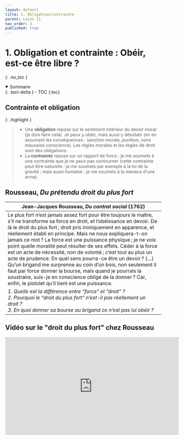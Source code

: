 ```yaml
---
layout: default
title: 1. Obligation/contrainte
parent: Leçon 11
nav_order: 3
published: true
---
```


# 1. Obligation et contrainte : Obéir, est-ce être libre ?
{: .no_toc }

<details open markdown="block">
  <summary>
    Sommaire
  </summary>
  {: .text-delta }
- TOC
{:toc}
</details>

## Contrainte et obligation


{: .highlight }
> - Une **obligation** repose sur le sentiment intérieur du devoir moral (je dois faire cela). Je peux y obéir, mais aussi y désobéir (en en assumant les conséquences : sanction morale, punition, voire mauvaise conscience). Les règles morales et les règles de droit sont des obligations.
> - La **contrainte** repose sur un rapport de force : je me soumets à une contrainte que je ne peux pas contourner (cette contrainte peut être naturelle : je me soumets par exemple à la loi de la gravité ; mais aussi humaine : je me soumets à la menace d'une arme).

## Rousseau, *Du prétendu droit du plus fort*

| Jean-Jacques Rousseau, *Du contrat social* (1762)     |
| ----------------------- |
| Le plus fort n’est jamais assez fort pour être toujours le maître, s’il ne transforme sa force en droit, et l’obéissance en devoir. De là le droit du plus fort ; droit pris ironiquement en apparence, et réellement établi en principe. Mais ne nous expliquera-t-on jamais ce mot ? La force est une puissance physique ; je ne vois point quelle moralité peut résulter de ses effets. Céder à la force est un acte de nécessité, non de volonté ; c’est tout au plus un acte de prudence. En quel sens pourra-ce être un devoir ? (…) <br>Qu’un brigand me surprenne au coin d’un bois, non seulement il faut par force donner la bourse, mais quand je pourrais la soustraire, suis-je en conscience obligé de la donner ? Car, enfin, le pistolet qu’il tient est une puissance. |
| *1. Quelle est la différence entre “force” et ”droit” ? <br> 2. Pourquoi le “droit du plus fort” n’est-il pas réellement un droit ? <br> 3. En quoi donner sa bourse au brigand ce n’est pas lui obéir ?* |

## Vidéo sur le "droit du plus fort" chez Rousseau

<iframe width="560" height="315" src="https://www.youtube.com/embed/xP21mF2eEg8?si=JGrDYmpA0VSOhego" title="YouTube video player" frameborder="0" allow="accelerometer; autoplay; clipboard-write; encrypted-media; gyroscope; picture-in-picture; web-share" referrerpolicy="strict-origin-when-cross-origin" allowfullscreen></iframe>

